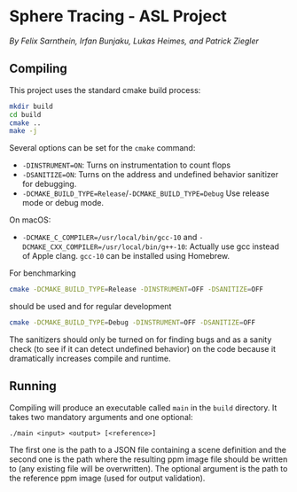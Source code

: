 # Sphere Tracing - ASL Project

*By Felix Sarnthein, Irfan Bunjaku, Lukas Heimes, and Patrick Ziegler*

## Compiling

This project uses the standard cmake build process:

```bash
mkdir build
cd build
cmake ..
make -j
```

Several options can be set for the `cmake` command:

* `-DINSTRUMENT=ON`: Turns on instrumentation to count flops
* `-DSANITIZE=ON`: Turns on the address and undefined behavior sanitizer for debugging.
* `-DCMAKE_BUILD_TYPE=Release`/`-DCMAKE_BUILD_TYPE=Debug` Use release mode or debug mode.

On macOS:
* `-DCMAKE_C_COMPILER=/usr/local/bin/gcc-10` and `-DCMAKE_CXX_COMPILER=/usr/local/bin/g++-10`: Actually use gcc instead of Apple clang. `gcc-10` can be installed using Homebrew.

For benchmarking 

```bash
cmake -DCMAKE_BUILD_TYPE=Release -DINSTRUMENT=OFF -DSANITIZE=OFF
```

should be used and for regular development

```bash
cmake -DCMAKE_BUILD_TYPE=Debug -DINSTRUMENT=OFF -DSANITIZE=OFF
```

The sanitizers should only be turned on for finding bugs and as a sanity check
(to see if it can detect undefined behavior) on the code because it
dramatically increases compile and runtime.

## Running

Compiling will produce an executable called `main` in the `build` directory.
It takes two mandatory arguments and one optional:

```
./main <input> <output> [<reference>]
```

The first one is the path to a JSON file containing a scene definition and the second one is the path where the resulting ppm image file should be written to (any existing file will be overwritten). The optional argument is the path to the reference ppm image (used for output validation).
